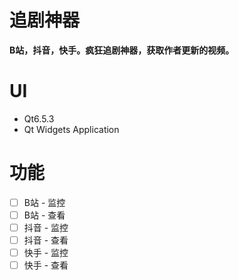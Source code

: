 # 追剧神器
**B站，抖音，快手。疯狂追剧神器，获取作者更新的视频。**

# UI
- Qt6.5.3
- Qt Widgets Application

# 功能
- [ ] B站 - 监控
- [ ] B站 - 查看
- [ ] 抖音 - 监控
- [ ] 抖音 - 查看
- [ ] 快手 - 监控
- [ ] 快手 - 查看